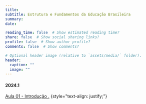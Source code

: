 ```yaml
---
title: 
subtitle: Estrutura e Fundamentos da Educação Brasileira
summary: 
date: 

reading_time: false  # Show estimated reading time?
share: false  # Show social sharing links?
profile: false  # Show author profile?
comments: false  # Show comments?

# Optional header image (relative to `assets/media/` folder).
header:
  caption: ""
  image: ""
---
```


#### **2024.1**

<a href="https://mammalogynotes.org/ojs/index.php/mn/article/view/276"> Aula 01 - Introdução .</a>
{style="text-align: justify;"}
